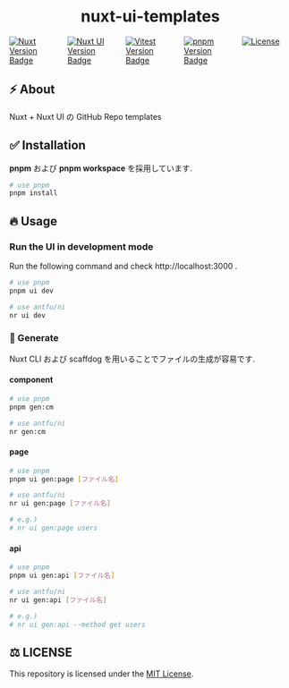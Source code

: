 <h1 style='display: flex; justify-content: center;'>
  nuxt-ui-templates
</h1>

<div style='display: flex; justify-content: center;'>
  <div style='display: grid; grid-template-columns: repeat(5, minmax(0, 1fr)); gap: 1rem'>
    <a href="https://github.com/nuxt/nuxt">
      <img
        src="https://img.shields.io/npm/v/nuxt.svg?style=plastic&colorA=18181B&colorB=00DC82&logo=nuxt&label=Nuxt"
        alt="Nuxt Version Badge"
      />
    </a>
    <a href="https://github.com/nuxt/ui">
      <img
        src="https://img.shields.io/npm/v/@nuxt/ui.svg?style=plastic&colorA=18181B&colorB=00DC82&logo=nuxt&label=Nuxt UI"
        alt="Nuxt UI Version Badge"
      />
    </a>
    <a href="https://github.com/vitest-dev/vitest">
      <img
        src="https://img.shields.io/npm/v/vitest.svg?style=plastic&logo=vitest&colorB=6E9F18&label=Vitest"
        alt="Vitest Version Badge"
      />
    </a>
    <a href="https://github.com/pnpm/pnpm">
      <img
        src="https://img.shields.io/npm/v/pnpm.svg?style=plastic&logo=pnpm&colorB=F69220&label=pnpm"
        alt="pnpm Version Badge"
      />
    </a>
    <a href="./LICENSE">
      <img
        src="https://img.shields.io/github/license/shinGangan/nuxt-nuxtui-templates.svg?style=plastic&color=28CFFD"
        alt="License"
      >
    </a>
  </div>
</div>

## ⚡️ About

Nuxt + Nuxt UI の GitHub Repo templates

## ✅ Installation

**pnpm** および **pnpm workspace** を採用しています.

```sh
# use pnpm
pnpm install
```

## 🔥 Usage

### Run the UI in development mode

Run the following command and check http://localhost:3000 .

```sh
# use pnpm
pnpm ui dev

# use antfu/ni
nr ui dev
```

### 🔨 Generate

Nuxt CLI および scaffdog を用いることでファイルの生成が容易です.

#### component

```sh
# use pnpm
pnpm gen:cm

# use antfu/ni
nr gen:cm
```

#### page

```sh
# use pnpm
pnpm ui gen:page [ファイル名]

# use antfu/ni
nr ui gen:page [ファイル名]

# e.g.)
# nr ui gen:page users
```

#### api

```sh
# use pnpm
pnpm ui gen:api [ファイル名]

# use antfu/ni
nr ui gen:api [ファイル名]

# e.g.)
# nr ui gen:api --method get users
```

## ⚖️ LICENSE

This repository is licensed under the [MIT License](/LICENSE).
